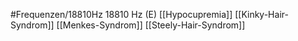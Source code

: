 #Frequenzen/18810Hz
18810 Hz (E)
[[Hypocupremia]]
[[Kinky-Hair-Syndrom]]
[[Menkes-Syndrom]]
[[Steely-Hair-Syndrom]]